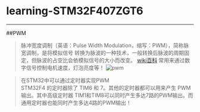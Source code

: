 # learning-STM32F407ZGT6
---

##PWM
>脉冲宽度调制（英语：Pulse Width Modulation，缩写：PWM），简称脉宽调制，是将模拟信号 转换为脉波的一种技术，一般转换后脉波的周期固定，但脉波的占空比会依模拟信号的大小而改变。
>[wiki百科](https://zh.wikipedia.org/wiki/%E8%84%88%E8%A1%9D%E5%AF%AC%E5%BA%A6%E8%AA%BF%E8%AE%8A) 常用来通过数字信号控制电机速度，灯泡亮度等！
![pwm](http://i.imgur.com/bRHfMrb.gif)


>在STM32中可以通过定时器实现PWM  
>STM32F4 的定时器除了 TIM6 和 7。其他的定时器都可以用来产生 PWM 输出。其中高级定时器 TIM1和TIM8可以同时产生多达7路的PWM输出。而通用定时器也能同时产生多达4路的PWM输出！




